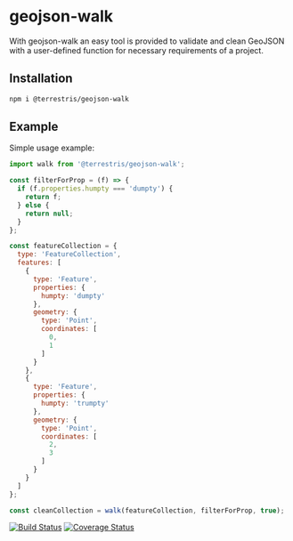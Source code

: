 # geojson-walk

With geojson-walk an easy tool is provided to validate and clean GeoJSON with a
user-defined function for necessary requirements of a project.

## Installation

```bash
npm i @terrestris/geojson-walk
```

## Example

Simple usage example:

```javascript
import walk from '@terrestris/geojson-walk';

const filterForProp = (f) => {
  if (f.properties.humpty === 'dumpty') {
    return f;
  } else {
    return null;
  }
};

const featureCollection = {
  type: 'FeatureCollection',
  features: [
    {
      type: 'Feature',
      properties: {
        humpty: 'dumpty'
      },
      geometry: {
        type: 'Point',
        coordinates: [
          0,
          1
        ]
      }
    },
    {
      type: 'Feature',
      properties: {
        humpty: 'trumpty'
      },
      geometry: {
        type: 'Point',
        coordinates: [
          2,
          3
        ]
      }
    }
  ]
};

const cleanCollection = walk(featureCollection, filterForProp, true);
```

[![Build Status](https://travis-ci.com/terrestris/geojson-walk.svg?branch=master)](https://travis-ci.com/terrestris/geojson-walk) [![Coverage Status](https://coveralls.io/repos/github/terrestris/geojson-walk/badge.svg?branch=master)](https://coveralls.io/github/terrestris/geojson-walk?branch=master)
